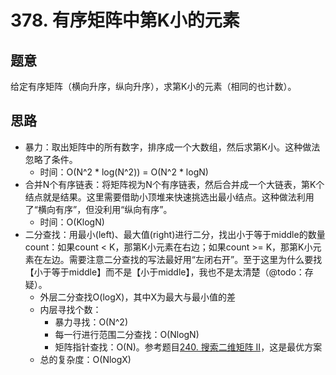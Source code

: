 # 378. 有序矩阵中第K小的元素

## 题意

给定有序矩阵（横向升序，纵向升序），求第K小的元素（相同的也计数）。

## 思路

- 暴力：取出矩阵中的所有数字，排序成一个大数组，然后求第K小。这种做法忽略了条件。
  - 时间：O(N^2 * log(N^2)) = O(N^2 * logN)
- 合并N个有序链表：将矩阵视为N个有序链表，然后合并成一个大链表，第K个结点就是结果。这里需要借助小顶堆来快速挑选出最小结点。这种做法利用了“横向有序”，但没利用“纵向有序”。
  - 时间：O(KlogN)
- 二分查找：用最小(left)、最大值(right)进行二分，找出小于等于middle的数量count：如果count < K，那第K小元素在右边；如果count >= K，那第K小元素在左边。需要注意二分查找的写法最好用“左闭右开”。至于这里为什么要找【小于等于middle】而不是【小于middle】，我也不是太清楚（@todo：存疑）。
  - 外层二分查找O(logX)，其中X为最大与最小值的差
  - 内层寻找个数：
    - 暴力寻找：O(N^2)
    - 每一行进行范围二分查找：O(NlogN)
    - 矩阵指针查找：O(N)。参考题目[240. 搜索二维矩阵 II](https://leetcode-cn.com/problems/search-a-2d-matrix-ii/)，这是最优方案
  - 总的复杂度：O(NlogX)
